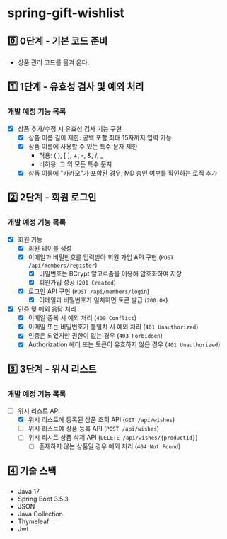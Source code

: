 # spring-gift-wishlist

## 0️⃣ 0단계 - 기본 코드 준비
- 상품 관리 코드를 옮겨 온다.

## 1️⃣ 1단계 - 유효성 검사 및 예외 처리
### 개발 예정 기능 목록
- [x] 상품 추가/수정 시 유효성 검사 기능 구현
  - [x] 상품 이름 길이 제한: 공백 포함 최대 15자까지 입력 가능
  - [x] 상품 이름에 사용할 수 있는 특수 문자 제한
    - 허용: ( ), [ ], +, -, &, /, _
    - 비허용: 그 외 모든 특수 문자
  - [x] 상품 이름에 "카카오"가 포함된 경우, MD 승인 여부를 확인하는 로직 추가

## 2️⃣ 2단계 - 회원 로그인
### 개발 예정 기능 목록
- [x] 회원 기능
  - [x] 회원 테이블 생성
  - [x] 이메일과 비밀번호를 입력받아 회원 가입 API 구현 (`POST /api/members/register`)
    - [x] 비밀번호는 BCrypt 알고르즘을 이용해 암호화하여 저장
    - [x] 회원가입 성공 (`201 Created`)
  - [x] 로그인 API 구현 (`POST /api/members/login`)
    - [x] 이메일과 비밀번호가 일치하면 토큰 발급 (`200 OK`)

- [x] 인증 및 예외 응답 처리
  - [x] 이메일 중복 시 예외 처리 (`409 Conflict`)
  - [x] 이메일 또는 비밀번호가 불일치 시 예외 처리 (`401 Unauthorized`)
  - [x] 인증은 되었지만 권한이 없는 경우 (`403 Forbidden`)
  - [x] Authorization 헤더 또는 토큰이 유효하지 않은 경우 (`401 Unauthorized`)

## 3️⃣ 3단계 - 위시 리스트
### 개발 예정 기능 목록
- [ ] 위시 리스트 API
  - [x] 위시 리스트에 등록된 상품 조회 API (`GET /api/wishes`)
  - [ ] 위시 리스트에 상품 등록 API (`POST /api/wishes`)
  - [ ] 위시 리시트 상품 삭제 API (`DELETE /api/wishes/{productId}`)
    - [ ] 존재하지 않는 상품일 경우 예외 처리 (`404 Not Found`)

## 4️⃣ 기술 스택
- Java 17
- Spring Boot 3.5.3
- JSON
- Java Collection
- Thymeleaf
- Jwt
